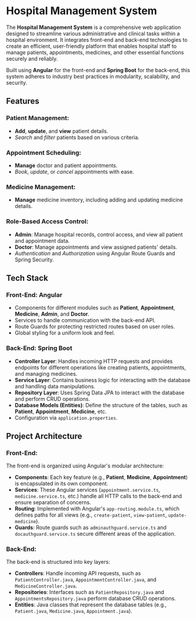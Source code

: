 # Hospital Management System

The **Hospital Management System** is a comprehensive web application designed to streamline various administrative and clinical tasks within a hospital environment. It integrates front-end and back-end technologies to create an efficient, user-friendly platform that enables hospital staff to manage patients, appointments, medicines, and other essential functions securely and reliably.

Built using **Angular** for the front-end and **Spring Boot** for the back-end, this system adheres to industry best practices in modularity, scalability, and security.

## Features

### Patient Management:
- **Add**, **update**, and **view** patient details.
- *Search* and *filter* patients based on various criteria.

### Appointment Scheduling:
- **Manage** doctor and patient appointments.
- *Book*, *update*, or *cancel* appointments with ease.

### Medicine Management:
- **Manage** medicine inventory, including adding and updating medicine details.

### Role-Based Access Control:
- **Admin**: Manage hospital records, control access, and view all patient and appointment data.
- **Doctor**: Manage appointments and view assigned patients' details.
- *Authentication* and *Authorization* using Angular Route Guards and Spring Security.

## Tech Stack

### Front-End: Angular
- Components for different modules such as **Patient**, **Appointment**, **Medicine**, **Admin**, and **Doctor**.
- Services to handle communication with the back-end API.
- Route Guards for protecting restricted routes based on user roles.
- Global styling for a uniform look and feel.

### Back-End: Spring Boot
- **Controller Layer**: Handles incoming HTTP requests and provides endpoints for different operations like creating patients, appointments, and managing medicines.
- **Service Layer**: Contains business logic for interacting with the database and handling data manipulations.
- **Repository Layer**: Uses Spring Data JPA to interact with the database and perform CRUD operations.
- **Database Models (Entities)**: Define the structure of the tables, such as **Patient**, **Appointment**, **Medicine**, etc.
- Configuration via `application.properties`.

## Project Architecture

### Front-End:
The front-end is organized using Angular's modular architecture:
- **Components**: Each key feature (e.g., **Patient**, **Medicine**, **Appointment**) is encapsulated in its own component.
- **Services**: These Angular services (`appointment.service.ts`, `medicine.service.ts`, etc.) handle all HTTP calls to the back-end and ensure separation of concerns.
- **Routing**: Implemented with Angular's `app-routing.module.ts`, which defines paths for all views (e.g., `create-patient`, `view-patient`, `update-medicine`).
- **Guards**: Route guards such as `adminauthguard.service.ts` and `docauthguard.service.ts` secure different areas of the application.

### Back-End:
The back-end is structured into key layers:
- **Controllers**: Handle incoming API requests, such as `PatientController.java`, `AppointmentController.java`, and `MedicineController.java`.
- **Repositories**: Interfaces such as `PatientRepository.java` and `AppointmentsRepository.java` perform database CRUD operations.
- **Entities**: Java classes that represent the database tables (e.g., `Patient.java`, `Medicine.java`, `Appointment.java`).
